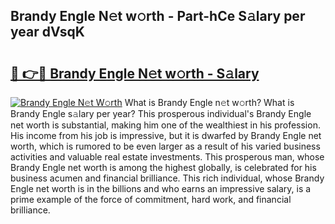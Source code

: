 ## Brandy Engle N𝚎t w𝚘rth - Part-hCe S𝚊lary per year dVsqK

# <h2><a href="http://gc01jr2.nevu.top/?p=Brandy+Engle">🔗 👉🔴 Brandy Engle N𝚎t w𝚘rth - S𝚊lary</a></h2>

[![Brandy Engle N𝚎t W𝚘rth](https://i.imgur.com/Oavwk0R.jpeg)](http://gc01jr2.nevu.top/?p=Brandy+Engle)
What is Brandy Engle n𝚎t w𝚘rth? What is Brandy Engle s𝚊lary per year?
This prosperous individual's Brandy Engle net worth is substantial, making him one of the wealthiest in his profession. His income from his job is impressive, but it is dwarfed by Brandy Engle net worth, which is rumored to be even larger as a result of his varied business activities and valuable real estate investments. This prosperous man, whose Brandy Engle net worth is among the highest globally, is celebrated for his business acumen and financial brilliance. This rich individual, whose Brandy Engle net worth is in the billions and who earns an impressive salary, is a prime example of the force of commitment, hard work, and financial brilliance.
